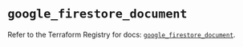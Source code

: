 # `google_firestore_document`

Refer to the Terraform Registry for docs: [`google_firestore_document`](https://registry.terraform.io/providers/hashicorp/google-beta/6.7.0/docs/resources/google_firestore_document).

